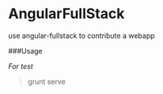 AngularFullStack
================

use angular-fullstack to contribute a webapp

###Usage

*For test*
> grunt serve
